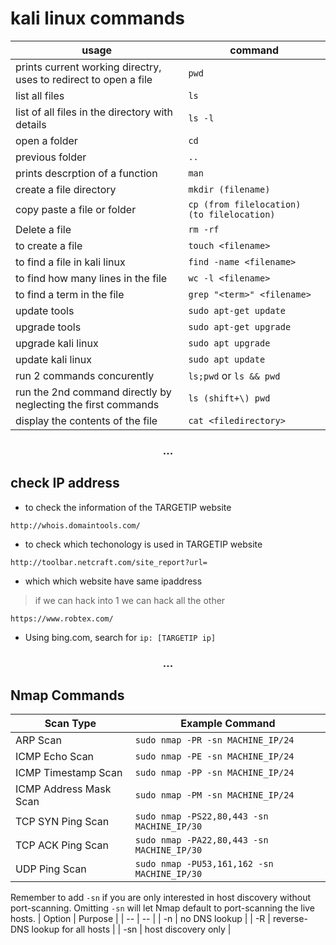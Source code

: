 
# kali linux commands
| usage | command |
| --- | --- |
| prints current working directry, uses to redirect to open a file | `pwd`  |
| list all files | `ls` |
| list of all files in the directory with details | `ls -l` |
| open a folder | `cd` |
| previous folder | `..` | 
| prints descrption of a function | `man` |
| create a file directory | `mkdir (filename)` |
| copy paste a file or folder | `cp (from filelocation) (to filelocation)` |
| Delete a file | `rm -rf` |
| to create a file |  `touch <filename>` |
| to find a file in kali linux | `find -name <filename>` |
| to find how many lines in the file | `wc -l <filename>` |
| to find a term in the file | `grep "<term>" <filename>` |
| update tools | `sudo apt-get update` |
| upgrade tools | `sudo apt-get upgrade` |
| upgrade kali linux | `sudo apt upgrade` | 
| update kali linux | `sudo apt update` |
| run 2 commands concurently |  `ls;pwd` or `ls && pwd` |
| run the 2nd command directly by neglecting the first commands | `ls (shift+\) pwd` |
| display the contents of the file | `cat <filedirectory>` |
<h3 align="center"> ... </h3>  

## check IP address


- to check the information of the TARGETIP website  
```
http://whois.domaintools.com/
```
- to check which techonology is used in TARGETIP website  
```
http://toolbar.netcraft.com/site_report?url=
```

- which which website have same ipaddress  

>if we can hack into 1 we can hack all the other

```
https://www.robtex.com/ 
```  
- Using bing.com, search for `ip: [TARGETIP ip]`
<h3 align="center"> ... </h3> 



## Nmap Commands

| Scan Type |	Example Command |
| --- | --- |
 | ARP Scan  | 	 `sudo nmap -PR -sn MACHINE_IP/24` | 
ICMP Echo Scan |  	`sudo nmap -PE -sn MACHINE_IP/24` | 
ICMP Timestamp Scan |  	`sudo nmap -PP -sn MACHINE_IP/24` | 
ICMP Address Mask Scan |  	`sudo nmap -PM -sn MACHINE_IP/24` | 
TCP SYN Ping Scan |  	`sudo nmap -PS22,80,443 -sn MACHINE_IP/30` | 
TCP ACK Ping Scan |  	`sudo nmap -PA22,80,443 -sn MACHINE_IP/30` | 
UDP Ping Scan |  	`sudo nmap -PU53,161,162 -sn MACHINE_IP/30` | 

Remember to add `-sn` if you are only interested in host discovery without port-scanning. Omitting `-sn` will let Nmap default to port-scanning the live hosts.
 | Option |  	Purpose | 
  | -- | -- | 
 | -n |  	no DNS lookup | 
 | -R |  	reverse-DNS lookup for all hosts | 
 | -sn  | 	host discovery only | 



